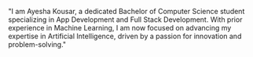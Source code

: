 "I am Ayesha Kousar, a dedicated Bachelor of Computer Science student specializing in App Development and Full Stack Development. 
With prior experience in Machine Learning, I am now focused on advancing my expertise in Artificial Intelligence,
driven by a passion for innovation and problem-solving."

